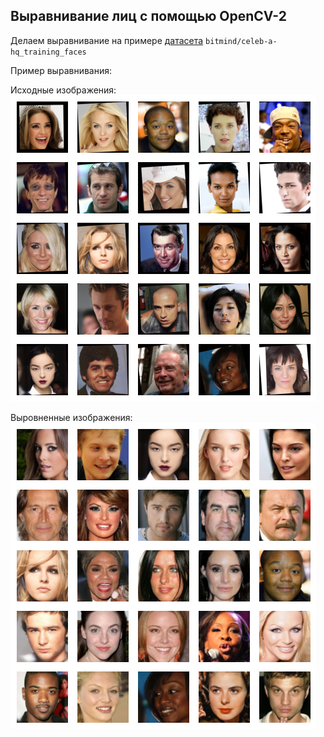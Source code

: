 ## Выравнивание лиц с помощью OpenCV-2

Делаем выравнивание на примере [датасета](https://huggingface.co/datasets/bitmind/celeb-a-hq_training_faces) `bitmind/celeb-a-hq_training_faces`

Пример выравнивания:

Исходные изображения:
![Исходные изображения](source_images.png)

Выровненные изображения:
![Преобразованные изображения](transformed_images.png)
